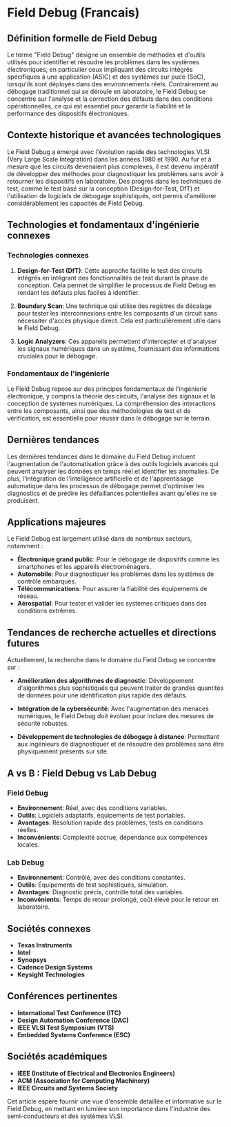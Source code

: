 # Field Debug (Francais)

## Définition formelle de Field Debug

Le terme "Field Debug" désigne un ensemble de méthodes et d'outils utilisés pour identifier et résoudre les problèmes dans les systèmes électroniques, en particulier ceux impliquant des circuits intégrés spécifiques à une application (ASIC) et des systèmes sur puce (SoC), lorsqu'ils sont déployés dans des environnements réels. Contrairement au débogage traditionnel qui se déroule en laboratoire, le Field Debug se concentre sur l'analyse et la correction des défauts dans des conditions opérationnelles, ce qui est essentiel pour garantir la fiabilité et la performance des dispositifs électroniques.

## Contexte historique et avancées technologiques

Le Field Debug a émergé avec l'évolution rapide des technologies VLSI (Very Large Scale Integration) dans les années 1980 et 1990. Au fur et à mesure que les circuits devenaient plus complexes, il est devenu impératif de développer des méthodes pour diagnostiquer les problèmes sans avoir à retourner les dispositifs en laboratoire. Des progrès dans les techniques de test, comme le test basé sur la conception (Design-for-Test, DfT) et l'utilisation de logiciels de débogage sophistiqués, ont permis d'améliorer considérablement les capacités de Field Debug.

## Technologies et fondamentaux d'ingénierie connexes

### Technologies connexes

1. **Design-for-Test (DfT)**: Cette approche facilite le test des circuits intégrés en intégrant des fonctionnalités de test durant la phase de conception. Cela permet de simplifier le processus de Field Debug en rendant les défauts plus faciles à identifier.
  
2. **Boundary Scan**: Une technique qui utilise des registres de décalage pour tester les interconnexions entre les composants d'un circuit sans nécessiter d'accès physique direct. Cela est particulièrement utile dans le Field Debug.

3. **Logic Analyzers**: Ces appareils permettent d'intercepter et d'analyser les signaux numériques dans un système, fournissant des informations cruciales pour le débogage.

### Fondamentaux de l'ingénierie

Le Field Debug repose sur des principes fondamentaux de l'ingénierie électronique, y compris la théorie des circuits, l'analyse des signaux et la conception de systèmes numériques. La compréhension des interactions entre les composants, ainsi que des méthodologies de test et de vérification, est essentielle pour réussir dans le débogage sur le terrain.

## Dernières tendances

Les dernières tendances dans le domaine du Field Debug incluent l'augmentation de l'automatisation grâce à des outils logiciels avancés qui peuvent analyser les données en temps réel et identifier les anomalies. De plus, l'intégration de l'intelligence artificielle et de l'apprentissage automatique dans les processus de débogage permet d'optimiser les diagnostics et de prédire les défaillances potentielles avant qu'elles ne se produisent.

## Applications majeures

Le Field Debug est largement utilisé dans de nombreux secteurs, notamment :

- **Électronique grand public**: Pour le débogage de dispositifs comme les smartphones et les appareils électroménagers.
- **Automobile**: Pour diagnostiquer les problèmes dans les systèmes de contrôle embarqués.
- **Télécommunications**: Pour assurer la fiabilité des équipements de réseau.
- **Aérospatial**: Pour tester et valider les systèmes critiques dans des conditions extrêmes.

## Tendances de recherche actuelles et directions futures

Actuellement, la recherche dans le domaine du Field Debug se concentre sur :

- **Amélioration des algorithmes de diagnostic**: Développement d'algorithmes plus sophistiqués qui peuvent traiter de grandes quantités de données pour une identification plus rapide des défauts.
  
- **Intégration de la cybersécurité**: Avec l'augmentation des menaces numériques, le Field Debug doit évoluer pour inclure des mesures de sécurité robustes.
  
- **Développement de technologies de débogage à distance**: Permettant aux ingénieurs de diagnostiquer et de résoudre des problèmes sans être physiquement présents sur site.

## A vs B : Field Debug vs Lab Debug

### Field Debug

- **Environnement**: Réel, avec des conditions variables.
- **Outils**: Logiciels adaptatifs, équipements de test portables.
- **Avantages**: Résolution rapide des problèmes, tests en conditions réelles.
- **Inconvénients**: Complexité accrue, dépendance aux compétences locales.

### Lab Debug

- **Environnement**: Contrôlé, avec des conditions constantes.
- **Outils**: Équipements de test sophistiqués, simulation.
- **Avantages**: Diagnostic précis, contrôle total des variables.
- **Inconvénients**: Temps de retour prolongé, coût élevé pour le retour en laboratoire.

## Sociétés connexes

- **Texas Instruments**
- **Intel**
- **Synopsys**
- **Cadence Design Systems**
- **Keysight Technologies**

## Conférences pertinentes

- **International Test Conference (ITC)**
- **Design Automation Conference (DAC)**
- **IEEE VLSI Test Symposium (VTS)**
- **Embedded Systems Conference (ESC)**

## Sociétés académiques

- **IEEE (Institute of Electrical and Electronics Engineers)**
- **ACM (Association for Computing Machinery)**
- **IEEE Circuits and Systems Society**

Cet article espère fournir une vue d'ensemble détaillée et informative sur le Field Debug, en mettant en lumière son importance dans l'industrie des semi-conducteurs et des systèmes VLSI.